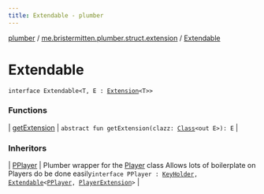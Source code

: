 ```yaml
---
title: Extendable - plumber
---
```


[plumber](../../index.html) / [me.bristermitten.plumber.struct.extension](../index.html) / [Extendable](./index.html)

# Extendable

`interface Extendable<T, E : `[`Extension`](../-extension.html)`<T>>`

### Functions

| [getExtension](get-extension.html) | `abstract fun getExtension(clazz: `[`Class`](https://docs.oracle.com/javase/6/docs/api/java/lang/Class.html)`<out E>): E` |

### Inheritors

| [PPlayer](../../me.bristermitten.plumber.struct.player/-p-player/index.html) | Plumber wrapper for the [Player](https://hub.spigotmc.org/javadocs/spigot/org/bukkit/entity/Player.html) class Allows lots of boilerplate on Players do be done easily`interface PPlayer : `[`KeyHolder`](../../me.bristermitten.plumber.struct.key/-key-holder/index.html)`, `[`Extendable`](./index.html)`<`[`PPlayer`](../../me.bristermitten.plumber.struct.player/-p-player/index.html)`, `[`PlayerExtension`](../../me.bristermitten.plumber.struct.player/-player-extension.html)`>` |

